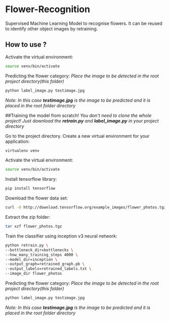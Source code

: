 # Flower-Recognition
Supervised Machine Learning Model to recognise flowers.
It can be reused to identify other object images by retraining.

## How to use ?
Activate the virtual environment:
```bash
source venv/bin/activate
```
Predicting the flower category:
*Place the image to be detected in the root project directory(this folder)*
```bash
python label_image.py testimage.jpg 
```
_Note: In this case **testimage.jpg** is the image to be predicted and it is placed in the root folder directory_

##Training the model from scratch!
_You don't need to clone the whole project! Just download the **retrain.py** and **label_image.py** in your project directory_

Go to the project directory.
Create a new virtual environment for your application:
```bash
virtualenv venv
```
Activate the virtual environment:
```bash
source venv/bin/activate
```
Install tensorflow library:
```bash
pip install tensorflow
```
Download the flower data set:
```bash
curl -O http://download.tensorflow.org/example_images/flower_photos.tgz
```
Extract the zip folder:
```bash
tar xzf flower_photos.tgz
```
Train the classifier using inception v3 neural network:
```bash
python retrain.py \
--bottleneck_dir=bottlenecks \
--how_many_training_steps 4000 \
--model_dir=inception \
--output_graph=retrained_graph.pb \
--output_labels=retrained_labels.txt \
--image_dir flower_photos
```
Predicting the flower category:
*Place the image to be detected in the root project directory(this folder)*
```bash
python label_image.py testimage.jpg 
```
_Note: In this case **testimage.jpg** is the image to be predicted and it is placed in the root folder directory_
